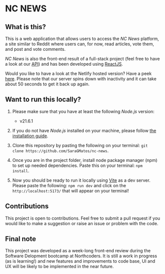 # NC NEWS

## What is this?

This is a web application that allows users to access the _NC News_ platform, a site similar to Reddit where users can, for now, read articles, vote them, and post and vote comments.

_NC News_ is also the front-end result of a full-stack project (feel free to have a look at our [API]("https://github.com/SaraGMatos/backend-project")) and has been developed using [ReactJS]("https://react.dev/).

Would you like to have a look at the Netlify hosted version? Have a peek [here]("https://my-ncnews.netlify.app/"). Please note that our server spins down with inactivity and it can take about 50 seconds to get it back up again.

## Want to run this locally?

1. Please make sure that you have at least the following _Node.js_ version:

   - v21.6.1

2. If you do not have _Node.js_ installed on your machine, please follow [the installation guide]("https://nodejs.org/en/learn/getting-started/how-to-install-nodejs").

3. Clone this repository by pasting the following on your terminal: `git clone https://github.com/SaraGMatos/nc-news`.

4. Once you are in the project folder, install node package manager (npm) to set up needed dependencies. Paste this on your terminal: `npm install`.

5. Now you should be ready to run it locally using [Vite]("https://vitejs.dev/guide/why.html) as a dev server. Please paste the following: `npm run dev` and click on the `http://localhost:5173/` that will appear on your terminal!

## Contributions

This project is open to contributions. Feel free to submit a pull request if you would like to make a suggestion or raise an issue or problem with the code.

## Final note

This project was developed as a week-long front-end review during the Software Delopment bootcamp at Northcoders. It is still a work in progress (as is learning!) and new features and improvements to code base, UI and UX will be likely to be implemented in the near future.
